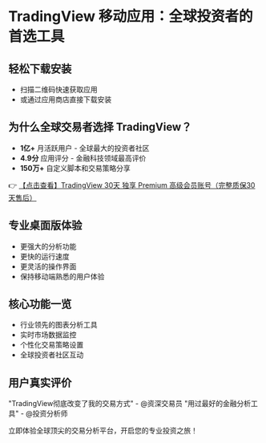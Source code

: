 # TradingView 移动应用：全球投资者的首选工具

## 轻松下载安装
- 扫描二维码快速获取应用
- 或通过应用商店直接下载安装

## 为什么全球交易者选择 TradingView？
- **1亿+** 月活跃用户 - 全球最大的投资者社区
- **4.9分** 应用评分 - 金融科技领域最高评价
- **150万+** 自定义脚本和交易策略分享

👉 [【点击查看】TradingView 30天 独享 Premium 高级会员账号（完整质保30天售后）](https://bit.ly/TradingView-Pro)

## 专业桌面版体验
- 更强大的分析功能
- 更快的运行速度
- 更灵活的操作界面
- 保持移动端熟悉的用户体验

## 核心功能一览
- 行业领先的图表分析工具
- 实时市场数据监控
- 个性化交易策略设置
- 全球投资者社区互动

## 用户真实评价
"TradingView彻底改变了我的交易方式" - @资深交易员
"用过最好的金融分析工具" - @投资分析师

立即体验全球顶尖的交易分析平台，开启您的专业投资之旅！